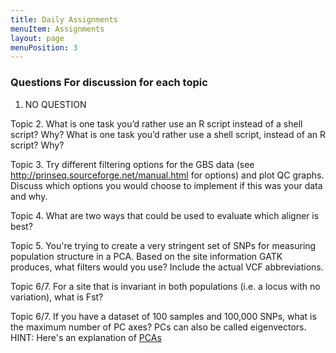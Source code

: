 ```yaml
---
title: Daily Assignments
menuItem: Assignments
layout: page
menuPosition: 3
---
```


### Questions For discussion for each topic

1. NO QUESTION

Topic 2. What is one task you’d rather use an R script instead of a shell script? Why? What is one task you’d rather use a shell script, instead of an R script? Why?

Topic 3. Try different filtering options for the GBS data  (see http://prinseq.sourceforge.net/manual.html for options) and plot QC graphs. Discuss which options you would choose to implement if this was your data and why.

Topic 4. What are two ways that could be used to evaluate which aligner is best?

Topic 5. You're trying to create a very stringent set of SNPs for measuring population structure in a PCA. Based on the site information GATK produces, what filters would you use? Include the actual VCF abbreviations.

Topic 6/7. For a site that is invariant in both populations (i.e. a locus with no variation), what is Fst?

Topic 6/7. If you have a dataset of 100 samples and 100,000 SNPs, what is the maximum number of PC axes? PCs can also be called eigenvectors. HINT: Here's an explanation of [PCAs](http://setosa.io/ev/principal-component-analysis/)


